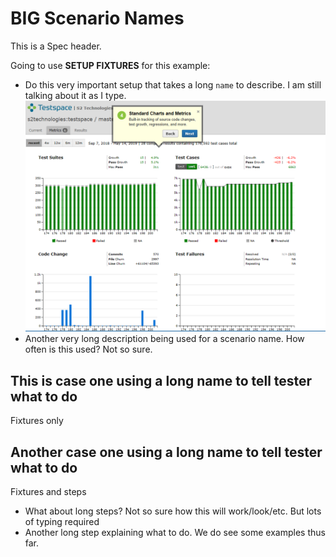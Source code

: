 # BIG Scenario Names

This is a Spec header. 

Going to use **SETUP FIXTURES** for this example:

 * Do this very important setup that takes a long `name` to describe. I am still talking about it as I type.
   ![Embedded Image](/images/charts.png "charts")
 * Another very long description being used for a scenario name. How often is this used? Not so sure. 

## This is case one using a long name to tell tester what to do
 Fixtures only

## Another case one using a long name to tell tester what to do
 Fixtures and steps

 * What about long steps? Not so sure how this will work/look/etc. But lots of typing required
 * Another long step explaining what to do. We do see some examples thus far. 